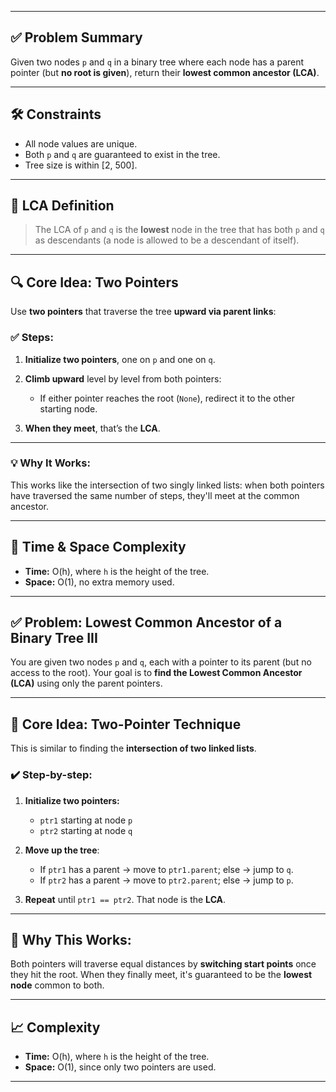 
---

## ✅ Problem Summary

Given two nodes `p` and `q` in a binary tree where each node has a parent pointer (but **no root is given**), return their **lowest common ancestor (LCA)**.

---

## 🛠️ Constraints

* All node values are unique.
* Both `p` and `q` are guaranteed to exist in the tree.
* Tree size is within \[2, 500].

---

## 🌳 LCA Definition

> The LCA of `p` and `q` is the **lowest** node in the tree that has both `p` and `q` as descendants (a node is allowed to be a descendant of itself).

---

## 🔍 Core Idea: **Two Pointers**

Use **two pointers** that traverse the tree **upward via parent links**:

### ✅ Steps:

1. **Initialize two pointers**, one on `p` and one on `q`.
2. **Climb upward** level by level from both pointers:

   * If either pointer reaches the root (`None`), redirect it to the other starting node.
3. **When they meet**, that’s the **LCA**.

---

### 💡 Why It Works:

This works like the intersection of two singly linked lists: when both pointers have traversed the same number of steps, they'll meet at the common ancestor.

---

## 🧠 Time & Space Complexity

* **Time:** O(h), where `h` is the height of the tree.
* **Space:** O(1), no extra memory used.


---

## ✅ Problem: Lowest Common Ancestor of a Binary Tree III

You are given two nodes `p` and `q`, each with a pointer to its parent (but no access to the root). Your goal is to **find the Lowest Common Ancestor (LCA)** using only the parent pointers.

---

## 🧠 Core Idea: Two-Pointer Technique

This is similar to finding the **intersection of two linked lists**.

### ✔️ Step-by-step:

1. **Initialize two pointers:**

   * `ptr1` starting at node `p`
   * `ptr2` starting at node `q`

2. **Move up the tree**:

   * If `ptr1` has a parent → move to `ptr1.parent`; else → jump to `q`.
   * If `ptr2` has a parent → move to `ptr2.parent`; else → jump to `p`.

3. **Repeat** until `ptr1 == ptr2`. That node is the **LCA**.

---

## 📌 Why This Works:

Both pointers will traverse equal distances by **switching start points** once they hit the root. When they finally meet, it's guaranteed to be the **lowest node** common to both.

---

## 📈 Complexity

* **Time:** O(h), where `h` is the height of the tree.
* **Space:** O(1), since only two pointers are used.

---
